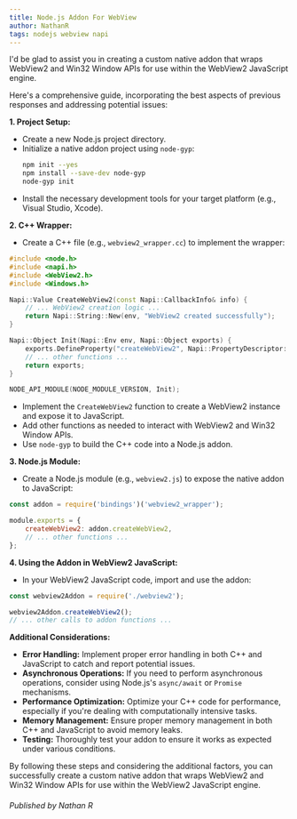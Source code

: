 ```yaml
---
title: Node.js Addon For WebView
author: NathanR
tags: nodejs webview napi
---
```

I'd be glad to assist you in creating a custom native addon that wraps WebView2 and Win32 Window APIs for use within the WebView2 JavaScript engine.

Here's a comprehensive guide, incorporating the best aspects of previous responses and addressing potential issues:

**1. Project Setup:**

- Create a new Node.js project directory.
- Initialize a native addon project using `node-gyp`:
  ```bash
  npm init --yes
  npm install --save-dev node-gyp
  node-gyp init
  ```
- Install the necessary development tools for your target platform (e.g., Visual Studio, Xcode).

**2. C++ Wrapper:**

- Create a C++ file (e.g., `webview2_wrapper.cc`) to implement the wrapper:

```cpp
#include <node.h>
#include <napi.h>
#include <WebView2.h>
#include <Windows.h>

Napi::Value CreateWebView2(const Napi::CallbackInfo& info) {
    // ... WebView2 creation logic ...
    return Napi::String::New(env, "WebView2 created successfully");
}

Napi::Object Init(Napi::Env env, Napi::Object exports) {
    exports.DefineProperty("createWebView2", Napi::PropertyDescriptor::New(CreateWebView2));
    // ... other functions ...
    return exports;
}

NODE_API_MODULE(NODE_MODULE_VERSION, Init);
```

- Implement the `CreateWebView2` function to create a WebView2 instance and expose it to JavaScript.
- Add other functions as needed to interact with WebView2 and Win32 Window APIs.
- Use `node-gyp` to build the C++ code into a Node.js addon.

**3. Node.js Module:**

- Create a Node.js module (e.g., `webview2.js`) to expose the native addon to JavaScript:

```javascript
const addon = require('bindings')('webview2_wrapper');

module.exports = {
    createWebView2: addon.createWebView2,
    // ... other functions ...
};
```

**4. Using the Addon in WebView2 JavaScript:**

- In your WebView2 JavaScript code, import and use the addon:

```javascript
const webview2Addon = require('./webview2');

webview2Addon.createWebView2();
// ... other calls to addon functions ...
```

**Additional Considerations:**

- **Error Handling:** Implement proper error handling in both C++ and JavaScript to catch and report potential issues.
- **Asynchronous Operations:** If you need to perform asynchronous operations, consider using Node.js's `async/await` or `Promise` mechanisms.
- **Performance Optimization:** Optimize your C++ code for performance, especially if you're dealing with computationally intensive tasks.
- **Memory Management:** Ensure proper memory management in both C++ and JavaScript to avoid memory leaks.
- **Testing:** Thoroughly test your addon to ensure it works as expected under various conditions.

By following these steps and considering the additional factors, you can successfully create a custom native addon that wraps WebView2 and Win32 Window APIs for use within the WebView2 JavaScript engine.



###### Published by Nathan R